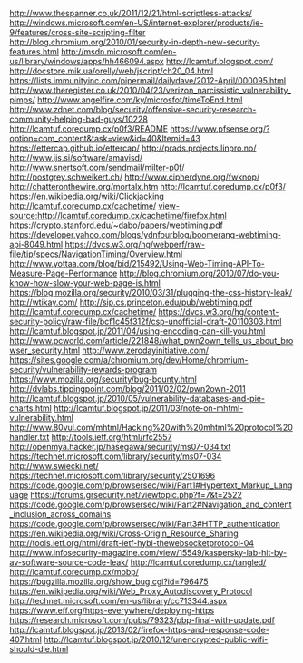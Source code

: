 <http://www.thespanner.co.uk/2011/12/21/html-scriptless-attacks/><http://windows.microsoft.com/en-US/internet-explorer/products/ie-9/features/cross-site-scripting-filter><http://blog.chromium.org/2010/01/security-in-depth-new-security-features.html><http://msdn.microsoft.com/en-us/library/windows/apps/hh466094.aspx><http://lcamtuf.blogspot.com/><http://docstore.mik.ua/orelly/web/jscript/ch20_04.html><https://lists.immunityinc.com/pipermail/dailydave/2012-April/000095.html><http://www.theregister.co.uk/2010/04/23/verizon_narcissistic_vulnerability_pimps/><http://www.angelfire.com/ky/microsfot/timeToEnd.html><http://www.zdnet.com/blog/security/offensive-security-research-community-helping-bad-guys/10228><http://lcamtuf.coredump.cx/p0f3/README><https://www.pfsense.org/?option=com_content&task=view&id=40&Itemid=43><https://ettercap.github.io/ettercap/><http://prads.projects.linpro.no/><http://www.ijs.si/software/amavisd/><http://www.snertsoft.com/sendmail/milter-p0f/><http://postgrey.schweikert.ch/><http://www.cipherdyne.org/fwknop/><http://chatteronthewire.org/mortalx.htm><http://lcamtuf.coredump.cx/p0f3/><https://en.wikipedia.org/wiki/Clickjacking><http://lcamtuf.coredump.cx/cachetime/><view-source:http://lcamtuf.coredump.cx/cachetime/firefox.html><https://crypto.stanford.edu/~dabo/papers/webtiming.pdf><https://developer.yahoo.com/blogs/ydnfourblog/boomerang-webtiming-api-8049.html><https://dvcs.w3.org/hg/webperf/raw-file/tip/specs/NavigationTiming/Overview.html><http://www.yottaa.com/blog/bid/215492/Using-Web-Timing-API-To-Measure-Page-Performance><http://blog.chromium.org/2010/07/do-you-know-how-slow-your-web-page-is.html><https://blog.mozilla.org/security/2010/03/31/plugging-the-css-history-leak/><http://wtikay.com/><http://sip.cs.princeton.edu/pub/webtiming.pdf><http://lcamtuf.coredump.cx/cachetime/><https://dvcs.w3.org/hg/content-security-policy/raw-file/bcf1c45f312f/csp-unofficial-draft-20110303.html><http://lcamtuf.blogspot.jp/2011/04/using-encoding-can-kill-you.html><http://www.pcworld.com/article/221848/what_pwn2own_tells_us_about_browser_security.html><http://www.zerodayinitiative.com/><https://sites.google.com/a/chromium.org/dev/Home/chromium-security/vulnerability-rewards-program><https://www.mozilla.org/security/bug-bounty.html><http://dvlabs.tippingpoint.com/blog/2011/02/02/pwn2own-2011><http://lcamtuf.blogspot.jp/2010/05/vulnerability-databases-and-pie-charts.html><http://lcamtuf.blogspot.jp/2011/03/note-on-mhtml-vulnerability.html><http://www.80vul.com/mhtml/Hacking%20with%20mhtml%20protocol%20handler.txt><http://tools.ietf.org/html/rfc2557><http://openmya.hacker.jp/hasegawa/security/ms07-034.txt><https://technet.microsoft.com/library/security/ms07-034><http://www.swiecki.net/><https://technet.microsoft.com/library/security/2501696><https://code.google.com/p/browsersec/wiki/Part1#Hypertext_Markup_Language><https://forums.grsecurity.net/viewtopic.php?f=7&t=2522><https://code.google.com/p/browsersec/wiki/Part2#Navigation_and_content_inclusion_across_domains><https://code.google.com/p/browsersec/wiki/Part3#HTTP_authentication><https://en.wikipedia.org/wiki/Cross-Origin_Resource_Sharing><http://tools.ietf.org/html/draft-ietf-hybi-thewebsocketprotocol-04><http://www.infosecurity-magazine.com/view/15549/kaspersky-lab-hit-by-av-software-source-code-leak/><http://lcamtuf.coredump.cx/tangled/><http://lcamtuf.coredump.cx/mobp/><https://bugzilla.mozilla.org/show_bug.cgi?id=796475><https://en.wikipedia.org/wiki/Web_Proxy_Autodiscovery_Protocol><http://technet.microsoft.com/en-us/library/cc713344.aspx><https://www.eff.org/https-everywhere/deploying-https><https://research.microsoft.com/pubs/79323/pbp-final-with-update.pdf><http://lcamtuf.blogspot.jp/2013/02/firefox-https-and-response-code-407.html><http://lcamtuf.blogspot.jp/2010/12/unencrypted-public-wifi-should-die.html>